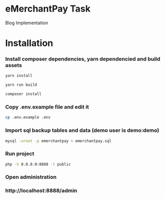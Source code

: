 # eMerchantPay Task
Blog Implementation

# Installation

### Install composer dependencies, yarn dependencied and build assets
```bash
yarn install
```
```bash
yarn run build
```
```bash
composer install
```

### Copy .env.example file and edit it
```bash
cp .env.example .env
```

### Import sql backup tables and data (demo user is demo:demo)
```bash
mysql -uroot -p emerchantpay < emerchantpay.sql
```

### Run project
```bash
php -S 0.0.0.0:8888 -t public
```

### Open administration 
### http://localhost:8888/admin
